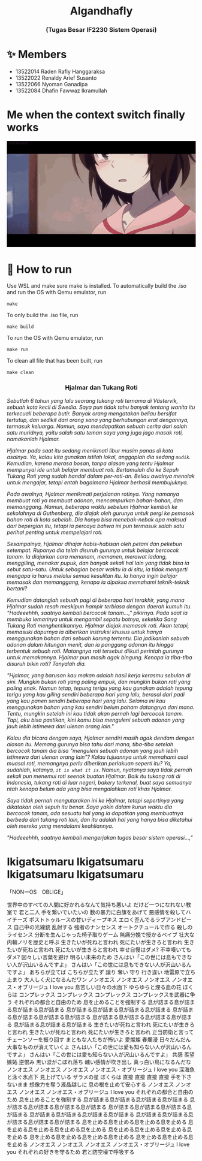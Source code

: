 <h1 align="center">Algandhafly</h1>
<h3 align="center">(Tugas Besar IF2230 Sistem Operasi)</h3>

# ✨ Members
- 13522014 Raden Rafly Hanggaraksa
- 13522022 Renaldy Arief Susanto
- 13522066 Nyoman Ganadipa
- 13522084 Dhafin Fawwaz Ikramullah

# Me when the context switch finally works
![😭](erased.gif)


# 📖 How to run
Use WSL and make sure make is installed. To automatically build the .iso and run the OS with Qemu emulator, run
```
make
```
To only build the .iso file, run
```
make build
```
To run the OS with Qemu emulator, run
```
make run
```
To clean all file that has been built, run
```
make clean
```
<h3 align="center">Hjalmar dan Tukang Roti</h3>

*Sebutlah 6 tahun yang lalu seorang tukang roti ternama di Västervik, sebuah kota kecil di Swedia. Saya pun tidak tahu banyak tentang wanita itu terkecuali beberapa butir. Banyak orang mengatakan beliau bersifat tertutup, dan sedikit dari orang sana yang berhubungan erat dengannya, termasuk keluarga. Namun, saya mendapatkan sebuah cerita dari salah satu muridnya, yaitu salah satu teman saya yang juga jago masak roti, namakanlah Hjalmar.*

*Hjalmar pada saat itu sedang menikmati libur musim panas di kota asalnya. Ya, kalau kita gunakan istilah lokal, anggaplah dia sedang `mudik`. Kemudian, karena merasa bosan, tanpa alasan yang tentu Hjalmar mempunyai ide untuk belajar membuat roti. Bertamulah dia ke Sepuh Tukang Roti yang sudah handal dalam per-roti-an. Beliau awalnya menolak untuk mengajar, tetapi entah bagaimana Hjalmar berhasil membujuknya.*

*Pada awalnya, Hjalmar menikmati perjalanan rotinya. Yang namanya membuat roti ya membuat adonan, mencampurkan bahan-bahan, dan memanggang. Namun, beberapa waktu sebelum Hjalmar kembali ke sekolahnya di Guthenberg, dia diajak oleh gurunya untuk pergi ke pemasok bahan roti di kota sebelah. Dia hanya bisa menebak-nebak apa maksud dari bepergian itu, tetapi ia percaya bahwa ini pun termasuk salah satu perihal penting untuk mempelajari roti.*

*Sesampainya, Hjalmar dihajar habis-habisan oleh petani dan pekebun setempat. Rupanya dia telah disuruh gurunya untuk belajar bercocok tanam. Ia diajarkan cara menanam, memanen, merawat ladang, menggiling, menakar pupuk, dan banyak sekali hal lain yang tidak bisa ia sebut satu-satu. Untuk sebagian besar waktu ia di situ, ia tidak mengerti mengapa ia harus melalui semua kesulitan itu. Ia hanya ingin belajar memasak dan memanggang, kenapa ia dipaksa memahami teknik-teknik bertani?*

*Kemudian datanglah sebuah pagi di beberapa hari terakhir, yang mana  Hjalmar sudah resah meskipun hampir terbiasa dengan daerah kumuh itu. "Hadeeehhh, saatnya kembali bercocok tanam...," pikirnya. Pada saat ia membuka lemarinya untuk mengambil sepatu botnya, seketika Sang Tukang Roti menghentikannya. Hjalmar diajak memasak roti. Akan tetapi, memasuki dapurnya ia diberikan instruksi khusus untuk hanya menggunakan bahan dari sebuah karung tertentu. Dia jadikanlah sebuah adonan dalam hitungan menit, dan ia panggang adonan itu hingga terbentuk sebuah roti. Matangnya roti tersebut diikuti perintah gurunya untuk memakannya. Hjalmar pun masih agak bingung. Kenapa ia tiba-tiba disuruh bikin roti? Tanyalah dia.*

*"Hjalmar, yang barusan kau makan adalah hasil kerja kerasmu sebulan di sini. Mungkin bukan roti yang paling empuk, dan mungkin bukan roti yang paling enak. Namun tetap, tepung terigu yang kau gunakan adalah tepung terigu yang kau giling sendiri beberapa hari yang lalu, berasal dari padi yang kau panen sendiri beberapa hari yang lalu. Selama ini kau menggunakan bahan yang kau sendiri belum paham datangnya dari mana. Tentu, mungkin setelah ini kau tidak akan pernah lagi bercocok tanam. Tapi, aku bisa pastikan, kini kamu bisa menguleni sebuah adonan yang jauh lebih istimewa dari ulenan orang lain."*

*Kalau dia bicara dengan saya, Hjalmar sendiri masih agak dendam dengan alasan itu. Memang gurunya bisa tahu dari mana, tiba-tiba setelah bercocok tanam dia bisa "menguleni sebuah adonan yang jauh lebih istimewa dari ulenan orang lain"? Kalau tujuannya untuk memahami asal muasal roti, memangnya perlu diberikan perlakuan seperti itu? Ya, sudahlah, katanya, `it is what it is`. Namun, nyatanya saya tidak pernah sekali pun menemui roti seenak buatan Hjalmar. Baik itu tukang roti di Indonesia, tukang roti di luar negeri, bakery terkenal, buat saya semuanya ntah kenapa belum ada yang bisa mengalahkan roti khas Hjalmar.*

*Saya tidak pernah mengutarakan ini ke Hjalmar, tetapi sepertinya yang dikatakan oleh sepuh itu benar. Saya yakin dalam kurun waktu dia bercocok tanam, ada sesuatu hal yang ia dapatkan yang membuatnya berbeda dari tukang roti lain, dan itu adalah hal yang hanya bisa diketahui oleh mereka yang mendalami keahliannya.*

*"Hadeeehhh, saatnya kembali mengerjakan tugas besar sistem operasi...,"*

# Ikigatsumaru Ikigatsumaru Ikigatsumaru Ikigatsumaru
「NONーOS　OBLIGE」

世界中のすべての人間に好かれるなんて気持ち悪いよ
だけど一つになれない教室で 君と二人 手を繋いでいたいの
数の暴力に白旗をあげて 悪感情を殺してハイチーズ
ポストトゥルースの甘いディープキス エロく歪んでるラブアンドピース
自己中の光線銃 乱射する 強者のナンセンス
オートクチュールで作る 殺しのライセンス
分断を生んじゃった椅子取りゲーム 無痛分娩で授かるベイブ
壮大な内輪ノリを歴史と呼ぶ
生きたいが死ねと言われ 死にたいが生きろと言われ
生きたいが死ねと言われ 死にたいが生きろと言われ
幸せ自慢はダメ? 不幸嘆いてもダメ?
図々しい言葉を避け 明るい未来のため
さんはい「この世には息もできない人が沢山いるんですよ」
さんはい「この世には息もできない人が沢山いるんですよ」
あちらが立てば こちらが立たず 譲り 奪い 守り 行き違い
地雷原で立ち止まり 大人しく犬になるんだワン
ノンオエス ノンオエス ノンオエス ノンオエス・オブリージュ
I love you 息苦しい日々の水面下 ゆらゆらと煙る血の花
ぼくらは コンプレックス コンプレックス コンプレックス
コンプレックスを武器に争う
それぞれの都合と自由のため
息を止めることを強制する
息が詰まる息が詰まる息が詰まる息が詰まる
息が詰まる息が詰まる息が詰まる息が詰まる
息が詰まる息が詰まる息が詰まる息が詰まる
息が詰まる息が詰まる息が詰まる息が詰まる
息が詰まる息が詰まる息が詰まる
生きたいが死ねと言われ 死にたいが生きろと言われ
生きたいが死ねと言われ 死にたいが生きろと言われ
正当防衛と言ってチェーンソーを振り回す まともな人たちが怖いよ
愛燦燦 春爛漫 日々だんだん大事なものが消えていくよ
さんはい「この世には愛も知らない人が沢山いるんですよ」
さんはい「この世には愛も知らない人が沢山いるんですよ」
共感 羨望 嫉妬 逆恨み 黒い涙がこぼれ落ち
醜い感情が吹き出し 真っ白い鳥になるんだな
ノンオエス ノンオエス ノンオエス ノンオエス・オブリージュ
I love you 深海魚と泳ぐ氷点下 見上げている ザラメの星
ぼくらは 直接 直接 直接 直接 手を下さないまま
想像力を奪う液晶越しに 息の根を止めて安心する
ノンオエス ノンオエス ノンオエス ノンオエス・オブリージュ
I love you それぞれの都合と自由のため
息を止めることを強制する
息が詰まる息が詰まる息が詰まる息が詰まる
息が詰まる息が詰まる息が詰まる息が詰まる
息が詰まる息が詰まる息が詰まる息が詰まる
息が詰まる息が詰まる息が詰まる息が詰まる
息が詰まる息が詰まる息が詰まる息が詰まる息が詰まる
息を止める息を止める息を止める息を止める
息を止める息を止める息を止める息を止める
息を止める息を止める息を止める息を止める
息を止める息を止める息を止める息を止める
息を止める息を止める息を止める
ノンオエス ノンオエス ノンオエス ノンオエス・オブリージュ
I love you それぞれの好きを守るため
君と防空壕で呼吸する
